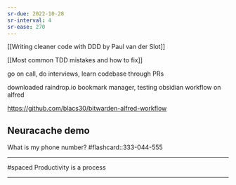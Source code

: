 ```yaml
---
sr-due: 2022-10-28
sr-interval: 4
sr-ease: 270
---
```


[[Writing cleaner code with DDD by Paul van der Slot]]

[[Most common TDD mistakes and how to fix]]

go on call, do interviews, learn codebase through PRs

downloaded raindrop.io bookmark manager, testing obsidian workflow on alfred

https://github.com/blacs30/bitwarden-alfred-workflow

## Neuracache demo
What is my phone number? #flashcard::333-044-555

---

#spaced
Productivity is a process

---
